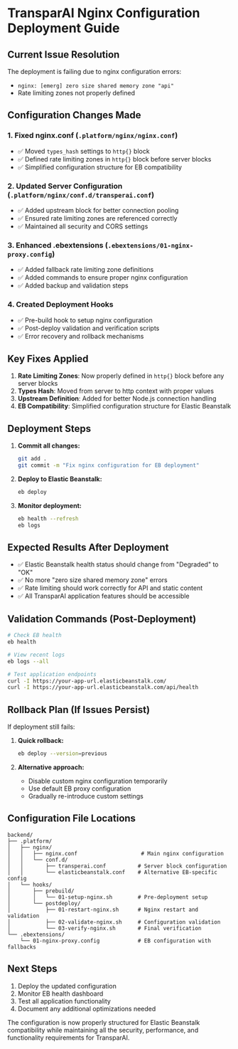 # TransparAI Nginx Configuration Deployment Guide

## Current Issue Resolution

The deployment is failing due to nginx configuration errors:
- `nginx: [emerg] zero size shared memory zone "api"`
- Rate limiting zones not properly defined

## Configuration Changes Made

### 1. Fixed nginx.conf (`.platform/nginx/nginx.conf`)
- ✅ Moved `types_hash` settings to `http{}` block
- ✅ Defined rate limiting zones in `http{}` block before server blocks
- ✅ Simplified configuration structure for EB compatibility

### 2. Updated Server Configuration (`.platform/nginx/conf.d/transperai.conf`)  
- ✅ Added upstream block for better connection pooling
- ✅ Ensured rate limiting zones are referenced correctly
- ✅ Maintained all security and CORS settings

### 3. Enhanced .ebextensions (`.ebextensions/01-nginx-proxy.config`)
- ✅ Added fallback rate limiting zone definitions
- ✅ Added commands to ensure proper nginx configuration
- ✅ Added backup and validation steps

### 4. Created Deployment Hooks
- ✅ Pre-build hook to setup nginx configuration
- ✅ Post-deploy validation and verification scripts
- ✅ Error recovery and rollback mechanisms

## Key Fixes Applied

1. **Rate Limiting Zones**: Now properly defined in `http{}` block before any server blocks
2. **Types Hash**: Moved from server to http context with proper values
3. **Upstream Definition**: Added for better Node.js connection handling
4. **EB Compatibility**: Simplified configuration structure for Elastic Beanstalk

## Deployment Steps

1. **Commit all changes:**
   ```bash
   git add .
   git commit -m "Fix nginx configuration for EB deployment"
   ```

2. **Deploy to Elastic Beanstalk:**
   ```bash
   eb deploy
   ```

3. **Monitor deployment:**
   ```bash
   eb health --refresh
   eb logs
   ```

## Expected Results After Deployment

- ✅ Elastic Beanstalk health status should change from "Degraded" to "OK"
- ✅ No more "zero size shared memory zone" errors
- ✅ Rate limiting should work correctly for API and static content
- ✅ All TransparAI application features should be accessible

## Validation Commands (Post-Deployment)

```bash
# Check EB health
eb health

# View recent logs
eb logs --all

# Test application endpoints
curl -I https://your-app-url.elasticbeanstalk.com/
curl -I https://your-app-url.elasticbeanstalk.com/api/health
```

## Rollback Plan (If Issues Persist)

If deployment still fails:

1. **Quick rollback:**
   ```bash
   eb deploy --version=previous
   ```

2. **Alternative approach:**
   - Disable custom nginx configuration temporarily
   - Use default EB proxy configuration
   - Gradually re-introduce custom settings

## Configuration File Locations

```
backend/
├── .platform/
│   ├── nginx/
│   │   ├── nginx.conf                    # Main nginx configuration
│   │   └── conf.d/
│   │       ├── transperai.conf          # Server block configuration
│   │       └── elasticbeanstalk.conf    # Alternative EB-specific config
│   └── hooks/
│       ├── prebuild/
│       │   └── 01-setup-nginx.sh        # Pre-deployment setup
│       └── postdeploy/
│           ├── 01-restart-nginx.sh      # Nginx restart and validation
│           ├── 02-validate-nginx.sh     # Configuration validation
│           └── 03-verify-nginx.sh       # Final verification
└── .ebextensions/
    └── 01-nginx-proxy.config            # EB configuration with fallbacks
```

## Next Steps

1. Deploy the updated configuration
2. Monitor EB health dashboard
3. Test all application functionality
4. Document any additional optimizations needed

The configuration is now properly structured for Elastic Beanstalk compatibility while maintaining all the security, performance, and functionality requirements for TransparAI.